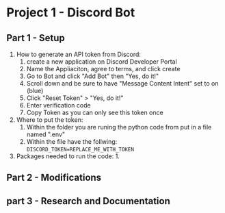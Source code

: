 # Project 1 - Discord Bot

## Part 1 - Setup
1. How to generate an API token from Discord:
	1. create a new application on Discord Developer Portal
	2. Name the Appliaciton, agree to terms, and click create
	3. Go to Bot and click "Add Bot" then "Yes, do it!"
	4. Scroll down and be sure to have "Message Content Intent" set to on (blue)
	5. Click "Reset Token" > "Yes, do it!"
	7. Enter verification code
	8. Copy Token as you can only see this token once
2. Where to put the token:
	1. Within the folder you are runing the python code from put in a file named ".env"
	2. Within the file have the follwing: `DISCORD_TOKEN=REPLACE_ME_WITH_TOKEN`
3. Packages needed to run the code:
	1. 

## Part 2 - Modifications

## part 3 - Research and Documentation
